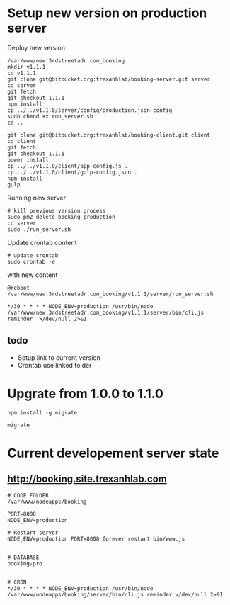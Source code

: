 # Setup new version on production server

Deploy new version
```
/var/www/new.3rdstreetadr.com_booking
mkdir v1.1.1
cd v1.1.1
git clone git@bitbucket.org:trexanhlab/booking-server.git server
cd server 
git fetch 
git checkout 1.1.1
npm install
cp ../../v1.1.0/server/config/production.json config
sudo chmod +x run_server.sh
cd ..

git clone git@bitbucket.org:trexanhlab/booking-client.git client
cd client
git fetch 
git checkout 1.1.1
bower install
cp ../../v1.1.0/client/app-config.js .
cp ../../v1.1.0/client/gulp-config.json .
npm install
gulp
```

Running new server
```
# kill previous version process
sudo pm2 delete booking_production
cd server
sudo ./run_server.sh
```

Update crontab content
```
# update crontab
sudo crontab -e
```
with new content
```
@reboot /var/www/new.3rdstreetadr.com_booking/v1.1.1/server/run_server.sh

*/30 * * * * NODE_ENV=production /usr/bin/node /var/www/new.3rdstreetadr.com_booking/v1.1.1/server/bin/cli.js reminder  >/dev/null 2>&1
```

## todo

- Setup link to current version
- Crontab use linked folder

# Upgrate from 1.0.0 to 1.1.0

```
npm install -g migrate

migrate
```


# Current developement server state
## http://booking.site.trexanhlab.com
```
# CODE FOLDER
/var/www/nodeapps/booking

PORT=8008
NODE_ENV=production

# Restart server
NODE_ENV=production PORT=8008 forever restart bin/www.js


# DATABASE
booking-pro


# CRON
*/30 * * * * NODE_ENV=production /usr/bin/node /var/www/nodeapps/booking/server/bin/cli.js reminder >/dev/null 2>&1
```

